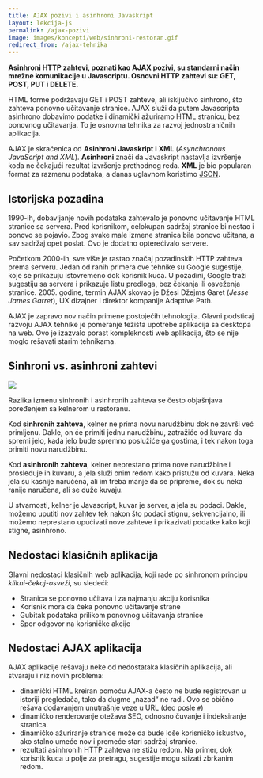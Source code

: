 ```yaml
---
title: AJAX pozivi i asinhroni Javaskript
layout: lekcija-js
permalink: /ajax-pozivi
image: images/koncepti/web/sinhroni-restoran.gif
redirect_from: /ajax-tehnika
---
```


**Asinhroni HTTP zahtevi, poznati kao AJAX pozivi, su standarni način mrežne komunikacije u Javascriptu. Osnovni HTTP zahtevi su: GET, POST, PUT i DELETE.**

HTML forme podržavaju GET i POST zahteve, ali isključivo sinhrono, što zahteva ponovno učitavanje stranice. AJAX služi da putem Javascripta asinhrono dobavimo podatke i dinamički ažuriramo HTML stranicu, bez ponovnog učitavanja. To je osnovna tehnika za razvoj jednostraničnih aplikacija.

AJAX je skraćenica od **Asinhroni Javaskript i XML** (*Asynchronous JavaScript and XML*). **Asinhroni** znači da Javaskript nastavlja izvršenje koda ne čekajući rezultat izvršenje prethodnog reda. **XML** je bio popularan format za razmenu podataka, a danas uglavnom koristimo [JSON](/json-format).

## Istorijska pozadina

1990-ih, dobavljanje novih podataka zahtevalo je ponovno učitavanje HTML stranice sa servera. Pred korisnikom, celokupan sadržaj stranice bi nestao i ponovo se pojavio. Zbog svake male izmene stranica bila ponovo učitana, a sav sadržaj opet poslat. Ovo je dodatno opterećivalo servere.

Početkom 2000-ih, sve više je rastao značaj pozadinskih HTTP zahteva prema serveru. Jedan od ranih primera ove tehnike su Google sugestije, koje se prikazuju istovremeno dok korisnik kuca. U pozadini, Google traži sugestiju sa servera i prikazuje listu predloga, bez čekanja ili osveženja stranice. 2005. godine, termin AJAX skovao je Džesi Džejms Garet (*Jesse James Garret*), UX dizajner i direktor kompanije Adaptive Path. 

AJAX je zapravo nov način primene postojećih tehnologija. Glavni podsticaj razvoju AJAX tehnike je pomeranje težišta upotrebe aplikacija sa desktopa na web. Ovo je izazvalo porast kompleknosti web aplikacija, što se nije moglo rešavati starim tehnikama.

## Sinhroni vs. asinhroni zahtevi

![]({{page.image}})

Razlika izmenu sinhronih i asinhronih zahteva se često objašnjava poređenjem sa kelnerom u restoranu.

Kod **sinhronih zahteva**, kelner ne prima novu narudžbinu dok ne završi već primljenu. Dakle, on će primiti jednu narudžbinu, zatražiće od kuvara da spremi jelo, kada jelo bude spremno poslužiće ga gostima, i tek nakon toga primiti novu narudžbinu. 

Kod **asinhronih zahteva**, kelner neprestano prima nove narudžbine i prosleđuje ih kuvaru, a jela služi onim redom kako pristužu od kuvara. Neka jela su kasnije naručena, ali im treba manje da se pripreme, dok su neka ranije naručena, ali se duže kuvaju. 

U stvarnosti, kelner je Javascript, kuvar je server, a jela su podaci. Dakle, možemo uputiti nov zahtev tek nakon što podaci stignu, sekvencijalno, ili možemo neprestano upućivati nove zahteve i prikazivati podatke kako koji stigne, asinhrono.

## Nedostaci klasičnih aplikacija

Glavni nedostaci klasičnih web aplikacija, koji rade po sinhronom principu *klikni-čekaj-osveži*, su sledeći:
- Stranica se ponovno učitava i za najmanju akciju korisnika
- Korisnik mora da čeka ponovno učitavanje strane
- Gubitak podataka prilikom ponovnog učitavanja stranice
- Spor odgovor na korisničke akcije

## Nedostaci AJAX aplikacija

AJAX aplikacije rešavaju neke od nedostataka klasičnih aplikacija, ali stvaraju i niz novih problema:

- dinamički HTML kreiran pomoću AJAX-a često ne bude registrovan u istoriji pregledača, tako da dugme „nazad“ ne radi. Ovo se obično rešava dodavanjem unutrašnje veze u URL (deo posle `#`)
- dinamičko renderovanje otežava SEO, odnosno čuvanje i indeksiranje stranica.
- dinamičko ažuriranje stranice može da bude loše korisničko iskustvo, ako stalno umeće nov i premeće stari sadržaj stranice.
- rezultati asinhronih HTTP zahteva ne stižu redom. Na primer, dok korisnik kuca u polje za pretragu, sugestije mogu stizati zbrkanim redom.
